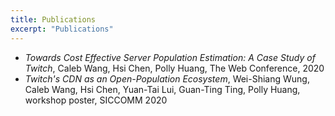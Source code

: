 ```yaml
---
title: Publications
excerpt: "Publications"
---
```


- *Towards Cost Effective Server Population Estimation: A Case Study of Twitch*, Caleb Wang, Hsi Chen, Polly Huang, The Web Conference, 2020
- *Twitch's CDN as an Open-Population Ecosystem*, Wei-Shiang Wung, Caleb Wang, Hsi Chen, Yuan-Tai Lui, Guan-Ting Ting, Polly Huang, workshop poster, SICCOMM 2020